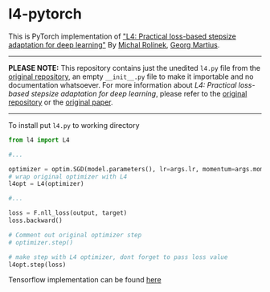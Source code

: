 # l4-pytorch
This is PyTorch implementation of
["L4: Practical loss-based stepsize adaptation for deep learning"](https://arxiv.org/abs/1802.05074)  By [Michal Rolínek](https://scholar.google.de/citations?user=DVdSTFQAAAAJ&hl=en), [Georg Martius](http://georg.playfulmachines.com/). 

---

**PLEASE NOTE:** 
This repository contains just the unedited `l4.py` file from the [original repository](https://github.com/iovdin/l4-pytorch), an empty `__init__.py` file to make it importable and no documentation whatsoever. 
For more information about *L4: Practical loss-based stepsize adaptation for deep learning*, please refer to the [original repository](https://github.com/iovdin/l4-pytorch) or the [original paper](https://arxiv.org/abs/1802.05074).

---

To install put ```l4.py``` to working directory


```python
from l4 import L4

#...

optimizer = optim.SGD(model.parameters(), lr=args.lr, momentum=args.momentum)                                                           | create mode 100644 l4.py                                                                                                                  
# wrap original optimizer with L4
l4opt = L4(optimizer) 

#...

loss = F.nll_loss(output, target)
loss.backward() 

# Comment out original optimizer step
# optimizer.step()

# make step with L4 optimizer, dont forget to pass loss value
l4opt.step(loss)  
```

Tensorflow implementation can be found [here](https://github.com/martius-lab/l4-optimizer)
